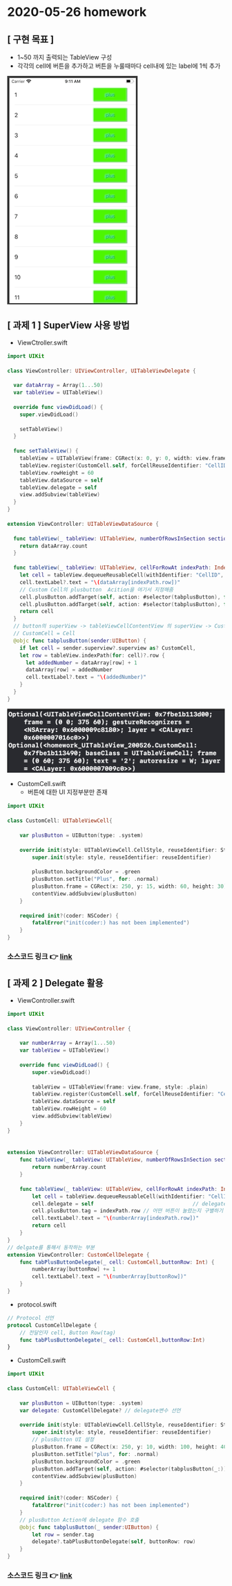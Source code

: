 # 2020-05-26 homework

## [ 구현 목표 ]

- 1~50 까지 출력되는  TableView  구성
- 각각의  cell에 버튼을 추가하고 버튼을 누룰때마다 cell내에 있는  label에 1씩 추가

![200526_TableView_homework](./image/200526_TableView_homework.gif)

## [ 과제 1 ]  SuperView 사용 방법

- ViewCtroller.swift

```swift
import UIKit

class ViewController: UIViewController, UITableViewDelegate {

  var dataArray = Array(1...50)
  var tableView = UITableView()

  override func viewDidLoad() {
    super.viewDidLoad()

    setTableView()
  }

  func setTableView() {
    tableView = UITableView(frame: CGRect(x: 0, y: 0, width: view.frame.size.width, height: view.frame.size.height), style: .plain)
    tableView.register(CustomCell.self, forCellReuseIdentifier: "CellID")
    tableView.rowHeight = 60
    tableView.dataSource = self
    tableView.delegate = self
    view.addSubview(tableView)
  }
}

extension ViewController: UITableViewDataSource {

  func tableView(_ tableView: UITableView, numberOfRowsInSection section: Int) -> Int {
    return dataArray.count
  }

  func tableView(_ tableView: UITableView, cellForRowAt indexPath: IndexPath) -> UITableViewCell {
    let cell = tableView.dequeueReusableCell(withIdentifier: "CellID", for: indexPath) as! CustomCell
    cell.textLabel?.text = "\(dataArray[indexPath.row])"
    // Custom Cell의 plusbutton  Acition을 여기서 지정해줌
    cell.plusButton.addTarget(self, action: #selector(tabplusButton), for: .touchUpInside)
    cell.plusButton.addTarget(self, action: #selector(tabplusButton), for: .touchUpInside)
    return cell
  }
  // button의 superView -> tableViewCellContentView 의 superView -> CustomCell
  // CustomCell = Cell
  @objc func tabplusButton(sender:UIButton) {
    if let cell = sender.superview?.superview as? CustomCell,
    let row = tableView.indexPath(for: cell)?.row {
      let addedNumber = dataArray[row] + 1
      dataArray[row] = addedNumber
      cell.textLabel?.text = "\(addedNumber)"
    }
  }
}
```

![200526_homewwork_superviwPrint](./image/200526_homewwork_superviwPrint.png)

- CustomCell.swift
  - 버튼에 대한 UI 지정부분만 존재

```swift
import UIKit

class CustomCell: UITableViewCell{
    
    var plusButton = UIButton(type: .system)
    
    override init(style: UITableViewCell.CellStyle, reuseIdentifier: String?) {
        super.init(style: style, reuseIdentifier: reuseIdentifier)
         
        plusButton.backgroundColor = .green
        plusButton.setTitle("Plus", for: .normal)
        plusButton.frame = CGRect(x: 250, y: 15, width: 60, height: 30)
        contentView.addSubview(plusButton)
    }
    
    required init?(coder: NSCoder) {
        fatalError("init(coder:) has not been implemented")
    }
}
```



### 소스코드 링크 :point_right: [link](https://github.com/tootoomaa/FastCampus_IOS_school/tree/master/homework/SourceCode/homework_UITableView_superview_200526)



## [ 과제 2 ] Delegate 활용

- ViewController.swift

```swift
import UIKit

class ViewController: UIViewController {

    var numberArray = Array(1...50)
    var tableView = UITableView()
    
    override func viewDidLoad() {
        super.viewDidLoad()
        
        tableView = UITableView(frame: view.frame, style: .plain)
        tableView.register(CustomCell.self, forCellReuseIdentifier: "CellId")
        tableView.dataSource = self
        tableView.rowHeight = 60
        view.addSubview(tableView)
    }
}


extension ViewController: UITableViewDataSource {
    func tableView(_ tableView: UITableView, numberOfRowsInSection section: Int) -> Int {
        return numberArray.count
    }
    
    func tableView(_ tableView: UITableView, cellForRowAt indexPath: IndexPath) -> UITableViewCell {
        let cell = tableView.dequeueReusableCell(withIdentifier: "CellId", for: indexPath) as! CustomCell
        cell.delegate = self								// delegate 지정
        cell.plusButton.tag = indexPath.row // 어떤 버튼이 눌렸는지 구별하기 위한 tag지정
        cell.textLabel?.text = "\(numberArray[indexPath.row])"
        return cell
    }
}
// delgate를 통해서 동작하는 부분
extension ViewController: CustomCellDelegate {
    func tabPlusButtonDelegate(_ cell: CustomCell,buttonRow: Int) {
        numberArray[buttonRow] += 1
        cell.textLabel?.text = "\(numberArray[buttonRow])"
    }
}
```

- protocol.swift

```swift
// Protocol 선언
protocol CustomCellDelegate {
   	// 전달인자 cell, Button Row(tag)
    func tabPlusButtonDelegate(_ cell: CustomCell,buttonRow:Int)
}
```

- CustomCell.swift

```swift
import UIKit

class CustomCell: UITableViewCell {
    
    var plusButton = UIButton(type: .system)
    var delegate: CustomCellDelegate? // delegate변수 선언

    override init(style: UITableViewCell.CellStyle, reuseIdentifier: String?) {
        super.init(style: style, reuseIdentifier: reuseIdentifier)
        // plusButton UI 설정
        plusButton.frame = CGRect(x: 250, y: 10, width: 100, height: 40)
        plusButton.setTitle("plus", for: .normal)
        plusButton.backgroundColor = .green
        plusButton.addTarget(self, action: #selector(tabplusButton(_:)), for: .touchUpInside)
        contentView.addSubview(plusButton)
    }
    
    required init?(coder: NSCoder) {
        fatalError("init(coder:) has not been implemented")
    }
    // plusButton Action에 delegate 함수 호출
    @objc func tabplusButton(_ sender:UIButton) {
        let row = sender.tag
        delegate?.tabPlusButtonDelegate(self, buttonRow: row)
    }
}
```



### 소스코드 링크 :point_right: [link](https://github.com/tootoomaa/FastCampus_IOS_school/tree/master/homework/SourceCode/homework_UITableview_delegate_200526)

















